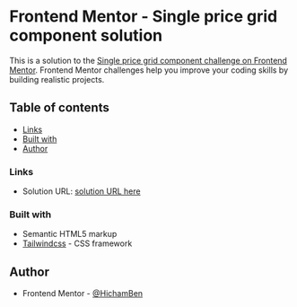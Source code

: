 # Frontend Mentor - Single price grid component solution

This is a solution to the [Single price grid component challenge on Frontend Mentor](https://www.frontendmentor.io/challenges/single-price-grid-component-5ce41129d0ff452fec5abbbc). Frontend Mentor challenges help you improve your coding skills by building realistic projects. 

## Table of contents

  - [Links](#links)
  - [Built with](#built-with)
  - [Author](#author)



### Links

- Solution URL: [solution URL here](https://hichamben.github.io/single-price-grid/)


### Built with

- Semantic HTML5 markup
- [Tailwindcss](https://tailwindcss.com/) - CSS framework

## Author

- Frontend Mentor - [@HichamBen](https://www.frontendmentor.io/profile/HichamBen)

